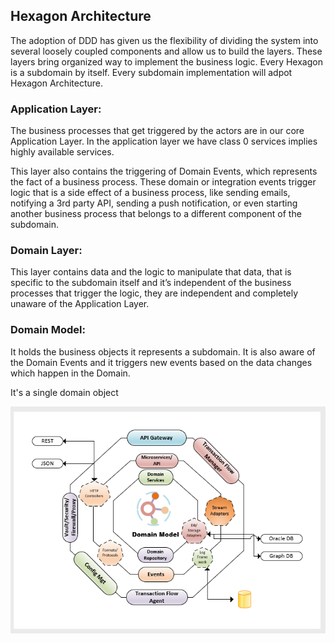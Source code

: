 ## Hexagon Architecture

The adoption of DDD has given us the flexibility of dividing the system into several loosely coupled components and allow us to build the layers. These layers bring organized way to implement the business logic. Every Hexagon is a subdomain by itself. Every subdomain implementation will adpot Hexagon Architecture.

### Application Layer:
The business processes that get triggered by the actors are in our core Application Layer. In the application layer we have class 0 services implies highly available services. 

This layer also contains the triggering of Domain Events, which represents the fact of a business process. These domain or integration events trigger logic that is a side effect of a business process, like sending emails, notifying a 3rd party API, sending a push notification, or even starting another business process that belongs to a different component of the subdomain.

### Domain Layer: 

This layer contains data and the logic to manipulate that data, that is specific to the subdomain itself and it’s independent of the business processes that trigger the logic, they are independent and completely unaware of the Application Layer.

### Domain Model: 

It holds the business objects it represents a subdomain. It is also aware of the Domain Events and it triggers new events based on the data changes which happen in the Domain.

It's a single domain object

![Spotlight Context Diagram](..//Images/Hexagon1.PNG)
